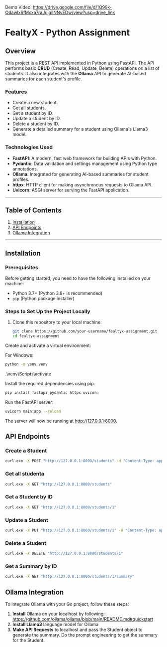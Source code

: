 Demo Video:
https://drive.google.com/file/d/1Q99k-Odawlx6fMcxa7raJujgiINNvEDw/view?usp=drive_link

# FealtyX - Python Assignment

## Overview

This project is a REST API implemented in Python using FastAPI. The API performs basic **CRUD** (Create, Read, Update, Delete) operations on a list of students. It also integrates with the **Ollama** API to generate AI-based summaries for each student's profile. 

### Features
- Create a new student.
- Get all students.
- Get a student by ID.
- Update a student by ID.
- Delete a student by ID.
- Generate a detailed summary for a student using Ollama's Llama3 model.

### Technologies Used
- **FastAPI**: A modern, fast web framework for building APIs with Python.
- **Pydantic**: Data validation and settings management using Python type annotations.
- **Ollama**: Integrated for generating AI-based summaries for student profiles.
- **httpx**: HTTP client for making asynchronous requests to Ollama API.
- **Uvicorn**: ASGI server for serving the FastAPI application.

---

## Table of Contents
1. [Installation](#installation)
2. [API Endpoints](#api-endpoints)
3. [Ollama Integration](#ollama-integration)

---

## Installation

### Prerequisites
Before getting started, you need to have the following installed on your machine:

- Python 3.7+ (Python 3.8+ is recommended)
- `pip` (Python package installer)

### Steps to Set Up the Project Locally

1. Clone this repository to your local machine:

   ```bash
   git clone https://github.com/your-username/fealtyx-assignment.git
   cd fealtyx-assignment
Create and activate a virtual environment:

For Windows:

```bash
python -m venv venv
```
.\venv\Scripts\activate

Install the required dependencies using pip:

```bash
pip install fastapi pydantic httpx uvicorn
```


Run the FastAPI server:

```bash
uvicorn main:app --reload
```
The server will now be running at http://127.0.0.1:8000.

## API Endpoints

### Create a Student
```bash
curl.exe -X POST "http://127.0.0.1:8000/students" -H "Content-Type: application/json" -d "{\"id\": 1, \"name\": \"Sanskar\", \"age\": 22, \"email\": \"sanskargupta9415@gmail.com\"}"
```

### Get all studenta
```bash
curl.exe -X GET "http://127.0.0.1:8000/students"
```
### Get a Student by ID
```bash
curl.exe -X GET "http://127.0.0.1:8000/students/1"
```
### Update a Student
```bash
curl.exe -X PUT "http://127.0.0.1:8000/students/1" -H "Content-Type: application/json" -d "{\"id\": 1, \"name\": \"HEYYBRO\", \"age\": 56, \"email\": \"sanskargupta@gmail.com\"}"
```

### Delete a Student
```bash
curl.exe -X DELETE "http://127.0.0.1:8000/students/1"
```
### Get a Summary by ID
```bash
curl.exe -X GET "http://127.0.0.1:8000/students/1/summary"
```

## Ollama Integration

To integrate Ollama with your Go project, follow these steps:

1. **Install** Ollama on your localhost by following: https://github.com/ollama/ollama/blob/main/README.md#quickstart
2. **Install Llama3** language model for Ollama
3. **Make API Requests** to localhost and pass the Student object to generate the summary. Do the prompt engineering to get the summary for the Student.
